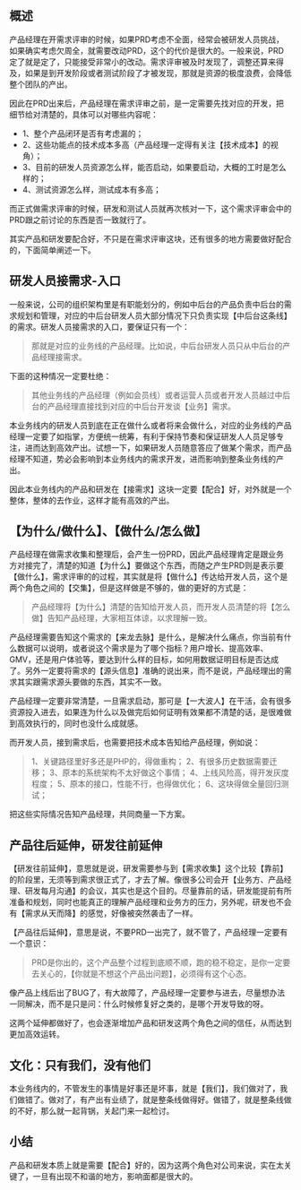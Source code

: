 ## 概述

产品经理在开需求评审的时候，如果PRD考虑不全面，经常会被研发人员挑战，如果确实考虑欠周全，就需要改动PRD，这个的代价是很大的。一般来说，PRD定了就是定了，只能接受非常小的改动。需求评审被及时发现了，调整还算来得及，如果是到开发阶段或者测试阶段了才被发现，那就是资源的极度浪费，会降低整个团队的产出。

因此在PRD出来后，产品经理在需求评审之前，是一定需要先找对应的开发，把细节给对清楚的，具体可以对哪些内容呢：

- 1、整个产品闭环是否有考虑漏的；
- 2、这些功能点的技术成本多高（产品经理一定得有关注【技术成本】的视角）；
- 3、目前的研发人员资源怎么样，能否启动，如果要启动，大概的工时是怎么样的；
- 4、测试资源怎么样，测试成本有多高；

而正式做需求评审的时候，研发和测试人员就再次核对一下，这个需求评审会中的PRD跟之前讨论的东西是否一致就行了。

其实产品和研发要配合好，不只是在需求评审这块，还有很多的地方需要做好配合的，下面简单阐述一下。

## 研发人员接需求-入口

一般来说，公司的组织架构里是有职能划分的，例如中后台的产品负责中后台的需求规划和管理，对应的中后台研发人员大部分情况下只负责实现【中后台这条线】的需求。研发人员接需求的入口，要保证只有一个：

> 那就是对应的业务线的产品经理。比如说，中后台研发人员只从中后台的产品经理接需求。

下面的这种情况一定要杜绝：

> 其他业务线的产品经理（例如会员线）或者运营人员或者开发人员越过中后台的产品经理直接找到对应的中后台开发谈【业务】需求。

本业务线内的研发人员到底在正在做什么或者将来会做什么，对应的业务线的产品经理一定要了如指掌，方便统一统筹，有利于保持节奏和保证研发人人员足够专注，进而达到高效产出。试想一下，如果研发人员随意答应了做某个需求，而产品经理不知道，势必会影响到本业务线内的需求开发，进而影响到整条业务线的产出。

因此本业务线内的产品和研发在【接需求】这块一定要【配合】好，对外就是一个整体，整体的去作业，这样才能有高效的产出。

## 【为什么/做什么】、【做什么/怎么做】

产品经理在做需求收集和整理后，会产生一份PRD，因此产品经理肯定是跟业务方对接完了，清楚的知道【为什么】要做这个东西，而随之产生PRD则是表示要【做什么】，需求评审的的过程，其实就是将【做什么】传达给开发人员，这个是两个角色之间的【交集】，但是这样做是不够的，做的更好的方式是：

> 产品经理将【为什么】清楚的告知给开发人员，而开发人员清楚的将【怎么做】告知产品经理，大家相互体谅，以求理解一致。

产品经理需要告知这个需求的【来龙去脉】是什么，是解决什么痛点，你当前有什么数据可以说明，或者说这个需求是为了哪个指标？用户增长、提高效率、GMV，还是用户体验等，要达到什么样的目标，如何用数据证明目标是否达成了。另外一定要将需求的【源头信息】准确的说出来，而不是说，产品经理出的需求其实跟需求源头要做的东西，其实不一致。

产品经理一定要非常清楚，一旦需求启动，那可是【一大波人】在干活，会有很多资源投入进去，如果连为什么以及做完后如何证明有效果都不清楚的话，是很难做到高效执行的，同时也没什么成就感。

而开发人员，接到需求后，也需要把技术成本告知给产品经理，例如说：

> 1、关键路径里好多还是PHP的，得做重构； 2、有很多历史数据需要迁移； 3、原本的系统架构不太好做这个事情； 4、上线风险高，得开发灰度程度； 5、原本的接口，性能不行，也得做优化； 6、这块得做全量回归测试；

把这些实际情况告知产品经理，共同商量一下方案。

## 产品往后延伸，研发往前延伸

【研发往前延伸】，意思就是说，研发需要参与到【需求收集】这个比较【靠前】的阶段里，无须等到需求很正式了，才去了解。像很多公司会开【业务方、产品经理、研发每月沟通】的会议，其实也是这个目的。尽量靠前的话，研发能提前有所准备和规划，同时也能真正的理解产品经理和业务方的压力，另外呢，研发也不会有【需求从天而降】的感觉，好像被突然袭击了一样。

【产品往后延伸】，意思是说，不要PRD一出完了，就不管了，产品经理一定要有一个意识：

> PRD是你出的，这个产品整个过程到底顺不顺，跑的稳不稳定，是你一定要去关心的，【你就是不想这个产品出问题】，必须得有这个心态。

像产品上线后出了BUG了，有大故障了，产品经理一定要参与进去，尽量想办法一同解决，而不是只是问：什么时候修复好之类的，是哪个开发导致的呀。

这两个延伸都做好了，也会逐渐增加产品和研发这两个角色之间的信任，从而达到更加高效运转。

## 文化：只有我们，没有他们

本业务线内的，不管发生的事情是好事还是坏事，就是【我们】，我们做对了，我们做错了。做对了，有产出有业绩了，就是整条线做得好。做错了，就是整条线做的不好，那么就一起背锅，关起门来一起检讨。

## 小结

产品和研发本质上就是需要【配合】好的，因为这两个角色对公司来说，实在太关键了，一旦有出现不和谐的地方，影响面都是很大的。
